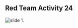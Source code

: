 ## Red Team Activity 24  

![slide 1](https://github.com/livetru2u/red-team-activity-24/tree/main/Images#:~:text=6%20minutes%20ago-,01.png,-added%20images).
